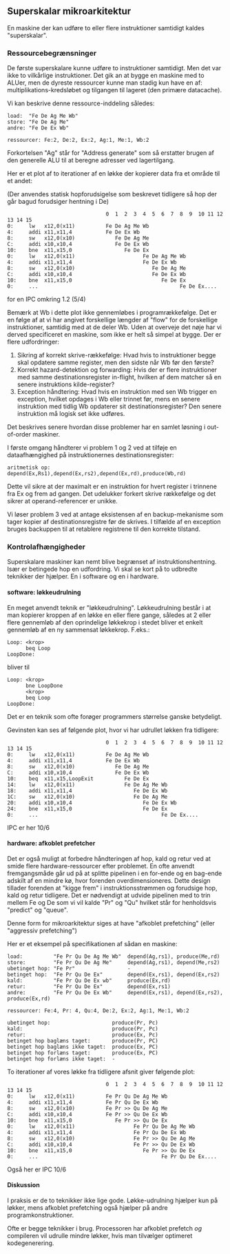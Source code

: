 
## Superskalar mikroarkitektur

En maskine der kan udføre to eller flere instruktioner samtidigt kaldes "superskalar".

### Ressourcebegrænsninger

De første superskalare kunne udføre to instruktioner samtidigt. Men det var ikke to vilkårlige instruktioner.
Det gik an at bygge en maskine med to ALUer, men de dyreste ressourcer kunne man stadig kun have en af: multiplikations-kredsløbet og tilgangen til lageret (den primære datacache).

Vi kan beskrive denne ressource-inddeling således:

~~~
load:  "Fe De Ag Me Wb"
store: "Fe De Ag Me"
andre: "Fe De Ex Wb"

ressourcer: Fe:2, De:2, Ex:2, Ag:1, Me:1, Wb:2
~~~
Forkortelsen "Ag" står for "Address generate" som så erstatter brugen af den generelle ALU til at beregne adresser ved lagertilgang.

Her er et plot af to iterationer af en løkke der kopierer data fra et område til et andet:

(Der anvendes statisk hopforudsigelse som beskrevet tidligere så hop der går bagud
forudsiger hentning i De)

~~~
                                0  1  2  3  4  5  6  7  8  9  10 11 12 13 14 15
0:     lw   x12,0(x11)          Fe De Ag Me Wb
4:     addi x11,x11,4           Fe De Ex Wb
8:     sw   x12,0(x10)             Fe De Ag Me
C:     addi x10,x10,4              Fe De Ex Wb
10:    bne  x11,x15,0                 Fe De Ex
0:     lw   x12,0(x11)                      Fe De Ag Me Wb
4:     addi x11,x11,4                       Fe De Ex Wb
8:     sw   x12,0(x10)                         Fe De Ag Me
C:     addi x10,x10,4                          Fe De Ex Wb
10:    bne  x11,x15,0                             Fe De Ex
0:     ...                                              Fe De Ex....
~~~

for en IPC omkring 1.2 (5/4)

Bemærk at Wb i dette plot ikke gennemløbes i programrækkefølge. Det er en følge af at vi har angivet forskellige længder af "flow" for de forskellige instruktioner, samtidig med at de deler Wb. Uden at overveje det nøje har vi derved specificeret en maskine, som ikke er helt så simpel at bygge. Der er flere udfordringer:

1. Sikring af korrekt skrive-rækkefølge: Hvad hvis to instruktioner begge skal opdatere samme register, men den sidste når Wb før den første?
2. Korrekt hazard-detektion og forwarding: Hvis der er flere instruktioner med samme destinationsregister in-flight, hvilken af dem matcher så en senere instruktions kilde-register?
3. Exception håndtering: Hvad hvis en instruktion med sen Wb trigger en exception, hvilket opdages i Wb eller trinnet før, mens en senere instruktion med tidlig Wb opdaterer sit destinationsregister? Den senere instruktion må logisk set ikke udføres.

Det beskrives senere hvordan disse problemer har en samlet løsning i out-of-order maskiner.

I første omgang håndterer vi problem 1 og 2 ved at tilføje en dataafhængighed på instruktionernes destinationsregister:

~~~
aritmetisk op: depend(Ex,Rs1),depend(Ex,rs2),depend(Ex,rd),produce(Wb,rd)
~~~

Dette vil sikre at der maximalt er en instruktion for hvert register i trinnene fra Ex og frem ad gangen. Det udelukker forkert skrive rækkefølge og det sikrer at operand-referencer er unikke.

Vi løser problem 3 ved at antage eksistensen af en backup-mekanisme som tager kopier af destinationsregistre før de skrives. I tilfælde af en exception bruges backuppen til at retablere registrene til den korrekte tilstand.


### Kontrolafhængigheder

Superskalare maskiner kan nemt blive begrænset af instruktionshentning. Især er betingede hop
en udfordring. Vi skal se kort på to udbredte teknikker der hjælper. En i software og en i hardware.

#### software: løkkeudrulning

En meget anvendt teknik er "løkkeudrulning". Løkkeudrulning består i at man kopierer kroppen af en 
løkke en eller flere gange, således at 2 eller flere gennemløb af den oprindelige løkkekrop i stedet
bliver et enkelt gennemløb af en ny sammensat løkkekrop. F.eks.:

~~~
Loop: <krop>
      beq Loop
LoopDone:
~~~

bliver til

~~~
Loop: <krop>
      bne LoopDone
      <krop>
      beq Loop
LoopDone:
~~~

Det er en teknik som ofte forøger programmers størrelse ganske betydeligt.

Gevinsten kan ses af følgende plot, hvor vi har udrullet løkken fra tidligere:

~~~
                                0  1  2  3  4  5  6  7  8  9  10 11 12 13 14 15
0:     lw   x12,0(x11)          Fe De Ag Me Wb
4:     addi x11,x11,4           Fe De Ex Wb
8:     sw   x12,0(x10)             Fe De Ag Me
C:     addi x10,x10,4              Fe De Ex Wb
10:    beq  x11,x15,LoopExit          Fe De Ex
14:    lw   x12,0(x11)                Fe De Ag Me Wb
18:    addi x11,x11,4                    Fe De Ex Wb
1C:    sw   x12,0(x10)                   Fe De Ag Me
20:    addi x10,x10,4                       Fe De Ex Wb
24:    bne  x11,x15,0                       Fe De Ex
0:     ...                                        Fe De Ex....
~~~

IPC er her 10/6

#### hardware: afkoblet prefetcher

Det er også muligt at forbedre håndteringen af hop, kald og retur ved at smide flere hardware-ressourcer
efter problemet. En ofte anvendt fremgangsmåde går ud på at splitte pipelinen i en for-ende og en bag-ende 
adskilt af en mindre kø, hvor forenden overdimensioneres. Dette design tillader forenden at "kigge frem"
i instruktionsstrømmen og forudsige hop, kald og retur tidligere. Det er nødvendigt at udvide pipelinen
med to trin mellem Fe og De som vi vil kalde "Pr" og "Qu" hvilket står for henholdsvis "predict" og "queue". 

Denne form for mikroarkitektur siges at have "afkoblet prefetching" (eller "aggressiv prefetching")

Her er et eksempel på specifikationen af sådan en maskine:

~~~Text
load:          "Fe Pr Qu De Ag Me Wb"  depend(Ag,rs1), produce(Me,rd)
store:         "Fe Pr Qu De Ag Me"     depend(Ag,rs1), depend(Me,rs2)
ubetinget hop: "Fe Pr"                 -
betinget hop:  "Fe Pr Qu De Ex"        depend(Ex,rs1), depend(Ex,rs2)
kald:          "Fe Pr Qu De Ex wb"     produce(Ex,rd)
retur:         "Fe Pr Qu De Ex"        depend(Ex,rs1)
andre:         "Fe Pr Qu De Ex Wb"     depend(Ex,rs1), depend(Ex,rs2), produce(Ex,rd)

ressourcer: Fe:4, Pr: 4, Qu:4, De:2, Ex:2, Ag:1, Me:1, Wb:2

ubetinget hop:                    produce(Pr, Pc)
kald:                             produce(Pr, Pc)
retur:                            produce(Ex, Pc)
betinget hop baglæns taget:       produce(Pr, PC)
betinget hop baglæns ikke taget:  produce(Ex, PC)
betinget hop forlæns taget:       produce(Ex, PC)
betinget hop forlæns ikke taget:  -
~~~

To iterationer af vores løkke fra tidligere afsnit giver følgende plot:

~~~
                                0  1  2  3  4  5  6  7  8  9  10 11 12 13 14 15
0:     lw   x12,0(x11)          Fe Pr Qu De Ag Me Wb
4:     addi x11,x11,4           Fe Pr Qu De Ex Wb
8:     sw   x12,0(x10)          Fe Pr >> Qu De Ag Me
C:     addi x10,x10,4           Fe Pr >> Qu De Ex Wb
10:    bne  x11,x15,0              Fe Pr >> Qu De Ex
0:     lw   x12,0(x11)                   Fe Pr Qu De Ag Me Wb
4:     addi x11,x11,4                    Fe Pr Qu De Ex Wb
8:     sw   x12,0(x10)                   Fe Pr >> Qu De Ag Me
C:     addi x10,x10,4                    Fe Pr >> Qu De Ex Wb
10:    bne  x11,x15,0                       Fe Pr >> Qu De Ex
0:     ...                                        Fe Pr Qu De Ex....
~~~

Også her er IPC 10/6

#### Diskussion

I praksis er de to teknikker ikke lige gode. Løkke-udrulning hjælper kun på løkker,
mens afkoblet prefetching også hjælper på andre programkonstruktioner.

Ofte er begge teknikker i brug. Processoren har afkoblet prefetch *og* compileren vil
udrulle mindre løkker, hvis man tilvælger optimeret kodegenerering.
